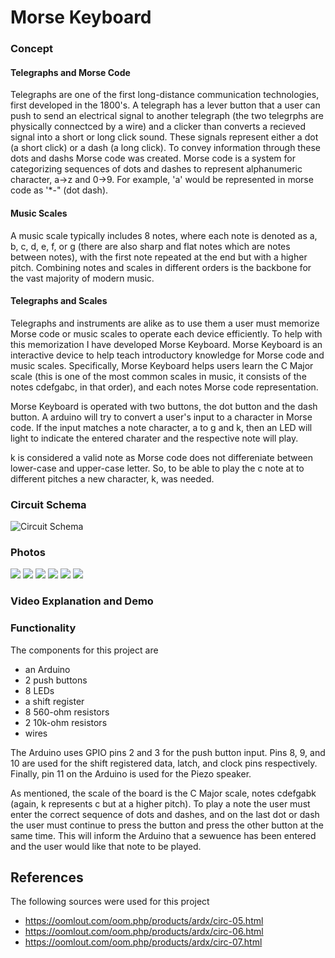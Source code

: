 # Morse Keyboard

### Concept
#### Telegraphs and Morse Code
Telegraphs are one of the first long-distance communication technologies, first developed in the 1800's. A telegraph has a lever button that a user can push to send an electrical signal to another telegraph (the two telegrphs are physically connectced by a wire) and a clicker than converts a recieved signal into a short or long click sound. These signals represent either a dot (a short click) or a dash (a long click). To convey information through these dots and dashs Morse code was created. Morse code is a system for categorizing sequences of dots and dashes to represent alphanumeric character, a->z and 0->9. For example, 'a' would be represented in morse code as '*-" (dot dash).

#### Music Scales
A music scale typically includes 8 notes, where each note is denoted as a, b, c, d, e, f, or g (there are also sharp and flat notes which are notes between notes), with the first note repeated at the end but with a higher pitch. Combining notes and scales in different orders is the backbone for the vast majority of modern music.

#### Telegraphs and Scales
Telegraphs and instruments are alike as to use them a user must memorize Morse code or music scales to operate each device efficiently. To help with this memorization I have developed Morse Keyboard. Morse Keyboard is an interactive device to help teach introductory knowledge for Morse code and music scales. Specifically, Morse Keyboard helps users learn the C Major scale (this is one of the most common scales in music, it consists of the notes cdefgabc, in that order), and each notes Morse code representation. 

Morse Keyboard is operated with two buttons, the dot button and the dash button. A arduino will try to convert a user's input to a character in Morse code. If the input matches a note character, a to g and k, then an LED will light to indicate the entered charater and the respective note will play. 

k is considered a valid note as Morse code does not differeniate between lower-case and upper-case letter. So, to be able to play the c note at to different pitches a new character, k, was needed.

### Circuit Schema
<img src="./pics/circuit_schema.jpg" alt="Circuit Schema" />

### Photos
<img src="./pics/IMG_3444.jpg"  />
<img src="./pics/IMG_3445.jpg"  />
<img src="./pics/IMG_3446.jpg"  />
<img src="./pics/IMG_3447.jpg"  />
<img src="./pics/IMG_3448.jpg"  />
<img src="./pics/IMG_3450.jpg"  />

### Video Explanation and Demo

### Functionality
The components for this project are
- an Arduino
- 2 push buttons
- 8 LEDs
- a shift register
- 8 560-ohm resistors
- 2 10k-ohm resistors
- wires

The Arduino uses GPIO pins 2 and 3 for the push button input. Pins 8, 9, and 10 are used for the shift registered data, latch, and clock pins respectively. Finally, pin 11 on the Arduino is used for the Piezo speaker.

As mentioned, the scale of the board is the C Major scale, notes cdefgabk (again, k represents c but at a higher pitch).
To play a note the user must enter the correct sequence of dots and dashes, and on the last dot or dash the user must continue to press the button and press the other button at the same time. This will inform the Arduino that a sewuence has been entered and the user would like that note to be played.

## References
The following sources were used for this project
- https://oomlout.com/oom.php/products/ardx/circ-05.html
- https://oomlout.com/oom.php/products/ardx/circ-06.html
- https://oomlout.com/oom.php/products/ardx/circ-07.html

